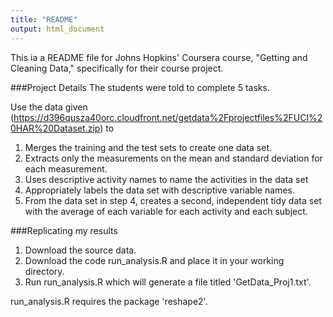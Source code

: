 ```yaml
---
title: "README"
output: html_document
---
```


This ia a README file for Johns Hopkins' Coursera course, "Getting and Cleaning Data," specifically for their course project.

###Project Details
The students were told to complete 5 tasks.

Use the data given (https://d396qusza40orc.cloudfront.net/getdata%2Fprojectfiles%2FUCI%20HAR%20Dataset.zip) to
1. Merges the training and the test sets to create one data set.
2. Extracts only the measurements on the mean and standard deviation for each measurement. 
3. Uses descriptive activity names to name the activities in the data set
4. Appropriately labels the data set with descriptive variable names. 
5. From the data set in step 4, creates a second, independent tidy data set with the average of each variable for each activity and each subject.

###Replicating my results

1. Download the source data.
2. Download the code run_analysis.R and place it in your working directory.
3. Run run_analysis.R which will generate a file titled 'GetData_Proj1.txt'.

run_analysis.R requires the package 'reshape2'.
